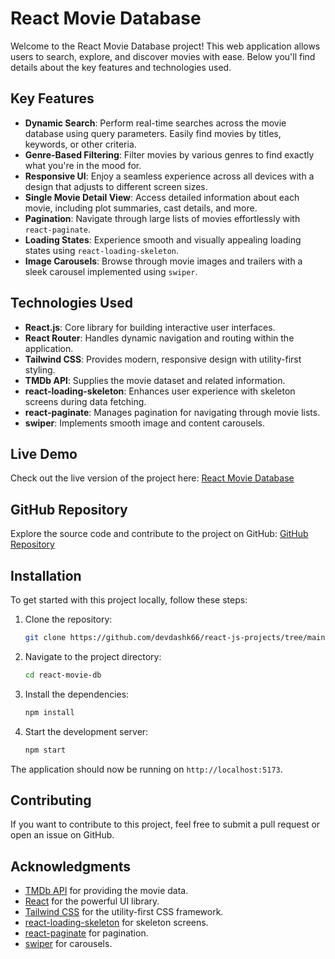 # React Movie Database

Welcome to the React Movie Database project! This web application allows users to search, explore, and discover movies with ease. Below you'll find details about the key features and technologies used.

## Key Features

- **Dynamic Search**: Perform real-time searches across the movie database using query parameters. Easily find movies by titles, keywords, or other criteria.
- **Genre-Based Filtering**: Filter movies by various genres to find exactly what you're in the mood for.
- **Responsive UI**: Enjoy a seamless experience across all devices with a design that adjusts to different screen sizes.
- **Single Movie Detail View**: Access detailed information about each movie, including plot summaries, cast details, and more.
- **Pagination**: Navigate through large lists of movies effortlessly with `react-paginate`.
- **Loading States**: Experience smooth and visually appealing loading states using `react-loading-skeleton`.
- **Image Carousels**: Browse through movie images and trailers with a sleek carousel implemented using `swiper`.

## Technologies Used

- **React.js**: Core library for building interactive user interfaces.
- **React Router**: Handles dynamic navigation and routing within the application.
- **Tailwind CSS**: Provides modern, responsive design with utility-first styling.
- **TMDb API**: Supplies the movie dataset and related information.
- **react-loading-skeleton**: Enhances user experience with skeleton screens during data fetching.
- **react-paginate**: Manages pagination for navigating through movie lists.
- **swiper**: Implements smooth image and content carousels.

## Live Demo

Check out the live version of the project here: [React Movie Database](https://react-movie-db-dev.vercel.app/)

## GitHub Repository

Explore the source code and contribute to the project on GitHub: [GitHub Repository](https://github.com/devdashk66/react-js-projects/tree/main/react-movie-db)

## Installation

To get started with this project locally, follow these steps:

1. Clone the repository:

   ```bash
   git clone https://github.com/devdashk66/react-js-projects/tree/main/react-movie-db
   ```

2. Navigate to the project directory:

   ```bash
   cd react-movie-db
   ```

3. Install the dependencies:

   ```bash
   npm install
   ```

4. Start the development server:
   ```bash
   npm start
   ```

The application should now be running on `http://localhost:5173`.

## Contributing

If you want to contribute to this project, feel free to submit a pull request or open an issue on GitHub.

## Acknowledgments

- [TMDb API](https://www.themoviedb.org/) for providing the movie data.
- [React](https://reactjs.org/) for the powerful UI library.
- [Tailwind CSS](https://tailwindcss.com/) for the utility-first CSS framework.
- [react-loading-skeleton](https://www.npmjs.com/package/react-loading-skeleton) for skeleton screens.
- [react-paginate](https://www.npmjs.com/package/react-paginate) for pagination.
- [swiper](https://swiperjs.com/) for carousels.
